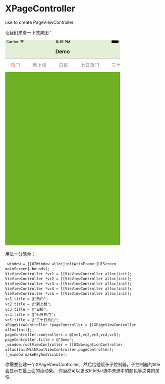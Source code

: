 # XPageController
use to create PageViewController

让我们来看一下效果图：

![](https://github.com/StrongX/XPageController/blob/master/10.gif)

用法十分简单：
```
_window = [[UIWindow alloc]initWithFrame:[UIScreen mainScreen].bounds];
VieViewController *vc1 = [[VieViewController alloc]init];
VieViewController *vc2 = [[VieViewController alloc]init];
VieViewController *vc3 = [[VieViewController alloc]init];
VieViewController *vc4 = [[VieViewController alloc]init];
VieViewController *vc5 = [[VieViewController alloc]init];
vc1.title = @"热门";
vc2.title = @"新上榜";
vc3.title = @"日报";
vc4.title = @"七日热门";
vc5.title = @"三十日热门";
XPageViewController *pageController = [[XPageViewController alloc]init];
pageController.controllers = @[vc1,vc2,vc3,vc4,vc5];
pageController.title = @"Demo";
_window.rootViewController = [[UINavigationController alloc]initWithRootViewController:pageController];
[_window makeKeyAndVisible];
```
你需要创建一个XPageViewController，然后给他赋予子控制器，子控制器的title会显示在最上面的滚动条。
你当然可以更改titleBar选中未选中的颜色等之类的属性.
